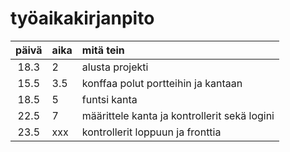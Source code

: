 # työaikakirjanpito

| päivä | aika | mitä tein  |
| :----:|:-----| :-----|
| 18.3  | 2    | alusta projekti |
| 15.5  | 3.5  | konffaa polut portteihin ja kantaan
| 18.5  | 5    | funtsi kanta
| 22.5  | 7    | määrittele kanta ja kontrollerit sekä logini
| 23.5  | xxx  | kontrollerit loppuun ja fronttia